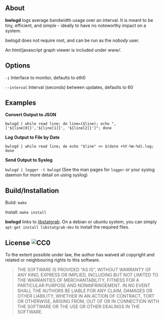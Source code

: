 About
---------------
**bwlogd** logs average bandwidth usage over an interval. It is meant to be tiny, efficient, and simple - ideally to have no noteworthy impact on a system.

bwlogd does not require root, and can be run as the *nobody* user.

An html/javascript graph viewer is included under *www/*.

Options
---------------
`-i` Interface to monitor, defaults to eth0

`--interval` Interval (seconds) between updates, defaults to 60

Examples
---------------
**Convert Output to JSON**

`bwlogd | while read line; do line=($line); echo ",['${line[0]}','${line[1]}', '${line[2]}']"; done`

**Log Output to File by Date**

`bwlogd | while read line; do echo "$line" >> $(date +%Y-%m-%d).log; done`

**Send Output to Syslog**

`bwlogd | logger -t bwlogd`
(See the man pages for `logger` or your syslog daemon for more detail on using syslog)

Build/Installation
---------------
Build: `make`

Install: `make install`

**bwlogd** links to [libstatgrab](https://github.com/i-scream/libstatgrab). On a debian or ubuntu system, you can simply `apt-get install libstatgrab-dev` to install the required files.


License ![CC0](https://i.creativecommons.org/p/zero/1.0/80x15.png)
---------------
To the extent possible under law, the author has waived all copyright and related or neighbouring rights to this software. 

>THE SOFTWARE IS PROVIDED "AS IS", WITHOUT WARRANTY OF ANY KIND, EXPRESS OR IMPLIED, INCLUDING BUT NOT LIMITED TO THE WARRANTIES OF MERCHANTABILITY, FITNESS FOR A PARTICULAR PURPOSE AND NONINFRINGEMENT. IN NO EVENT SHALL THE AUTHORS BE LIABLE FOR ANY CLAIM, DAMAGES OR OTHER LIABILITY, WHETHER IN AN ACTION OF CONTRACT, TORT OR OTHERWISE, ARISING FROM, OUT OF OR IN CONNECTION WITH THE SOFTWARE OR THE USE OR OTHER DEALINGS IN THE SOFTWARE.
